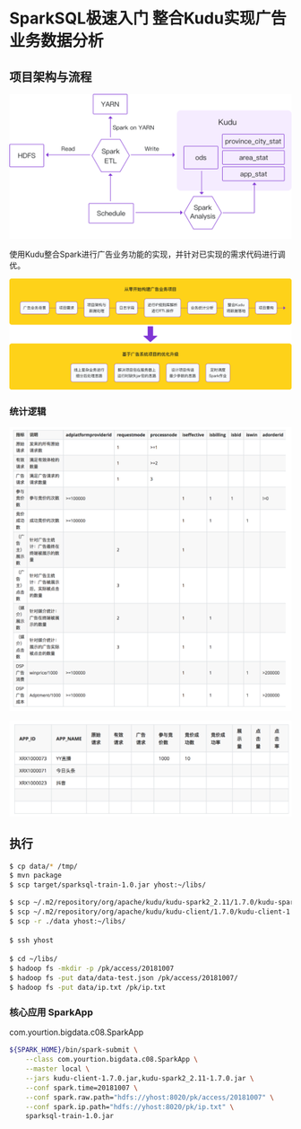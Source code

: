 # SparkSQL极速入门 整合Kudu实现广告业务数据分析

## 项目架构与流程

![](images/section1-img1.png)

使用Kudu整合Spark进行广告业务功能的实现，并针对已实现的需求代码进行调优。

![](images/section1-img2.png)

### 统计逻辑

![](images/stat_area.png)

![](images/stat_app.png)

## 执行

```bash
$ cp data/* /tmp/
$ mvn package 
$ scp target/sparksql-train-1.0.jar yhost:~/libs/ 
```

```bash
$ scp ~/.m2/repository/org/apache/kudu/kudu-spark2_2.11/1.7.0/kudu-spark2_2.11-1.7.0.jar yhost:~/libs/
$ scp ~/.m2/repository/org/apache/kudu/kudu-client/1.7.0/kudu-client-1.7.0.jar yhost:~/libs/
$ scp -r ./data yhost:~/libs/

$ ssh yhost 

$ cd ~/libs/
$ hadoop fs -mkdir -p /pk/access/20181007
$ hadoop fs -put data/data-test.json /pk/access/20181007/
$ hadoop fs -put data/ip.txt /pk/ip.txt
```

### 核心应用 SparkApp

com.yourtion.bigdata.c08.SparkApp

```bash
${SPARK_HOME}/bin/spark-submit \
    --class com.yourtion.bigdata.c08.SparkApp \
    --master local \
    --jars kudu-client-1.7.0.jar,kudu-spark2_2.11-1.7.0.jar \
    --conf spark.time=20181007 \
    --conf spark.raw.path="hdfs://yhost:8020/pk/access/20181007" \
    --conf spark.ip.path="hdfs://yhost:8020/pk/ip.txt" \
    sparksql-train-1.0.jar
```